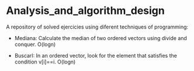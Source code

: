 # Analysis_and_algorithm_design
A repository of solved ejercicies using diferent techniques of programming:


- Mediana: Calculate the median of two ordered vectors using divide and conquer. O(logn)

- BuscarI: In an ordered vector, look for the element that satisfies the condition v[i]==i. O(logn)
